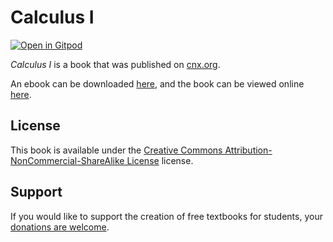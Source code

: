 # Calculus I

[![Open in Gitpod](https://gitpod.io/button/open-in-gitpod.svg)](https://gitpod.io/from-referrer/)

_Calculus I_ is a book that was published on [cnx.org](https://cnx.org/).

An ebook can be downloaded [here](https://github.com/cnx-user-books/cnxbook-calculus-i/releases/latest), and the book can be viewed online [here](https://github.com/cnx-user-books/cnxbook-calculus-i/releases/latest).

## License
This book is available under the [Creative Commons Attribution-NonCommercial-ShareAlike License](./LICENSE) license.

## Support
If you would like to support the creation of free textbooks for students, your [donations are welcome](https://riceconnect.rice.edu/donation/support-openstax-banner).
